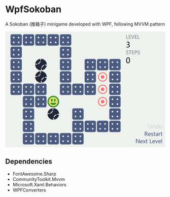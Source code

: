 # WpfSokoban

A Sokoban (推箱子) minigame developed with WPF, following MVVM pattern

![Demo](demo.png)

## Dependencies

* FontAwesome.Sharp
* CommunityToolkit.Mvvm
* Microsoft.Xaml.Behaviors
* WPFConverters
